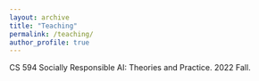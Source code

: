 ```yaml
---
layout: archive
title: "Teaching"
permalink: /teaching/
author_profile: true
---
```


CS 594 Socially Responsible AI: Theories and Practice. 2022 Fall.

